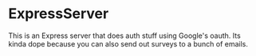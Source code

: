 # ExpressServer

This is an Express server that does auth stuff using Google's oauth. Its kinda dope because you can also send out surveys to a bunch of emails.
